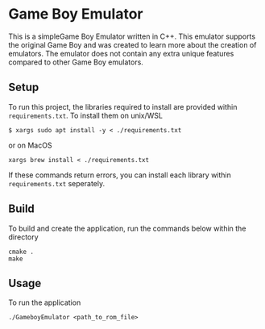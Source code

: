 # Game Boy Emulator
This is a simpleGame Boy Emulator written in C++. This emulator supports the original Game Boy and was created to learn more about the creation of emulators. The emulator does not contain any extra unique features compared to other Game Boy emulators.

## Setup
To run this project, the libraries required to install are provided within `requirements.txt`. To install them on unix/WSL
```
$ xargs sudo apt install -y < ./requirements.txt
```
or on MacOS
```
xargs brew install < ./requirements.txt
```
If these commands return errors, you can install each library within `requirements.txt` seperately.

## Build
To build and create the application, run the commands below within the directory
```
cmake .
make
```

## Usage
To run the application
```
./GameboyEmulator <path_to_rom_file>
```
